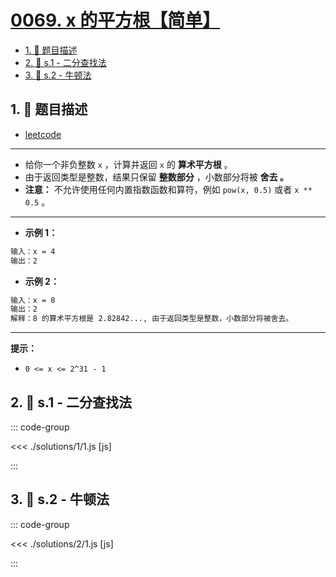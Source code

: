 # [0069. x 的平方根【简单】](https://github.com/tnotesjs/TNotes.leetcode/tree/main/notes/0069.%20x%20%E7%9A%84%E5%B9%B3%E6%96%B9%E6%A0%B9%E3%80%90%E7%AE%80%E5%8D%95%E3%80%91)

<!-- region:toc -->

- [1. 📝 题目描述](#1--题目描述)
- [2. 🎯 s.1 - 二分查找法](#2--s1---二分查找法)
- [3. 🎯 s.2 - 牛顿法](#3--s2---牛顿法)

<!-- endregion:toc -->

## 1. 📝 题目描述

- [leetcode](https://leetcode.cn/problems/sqrtx)

---

- 给你一个非负整数 `x` ，计算并返回 `x` 的 **算术平方根** 。
- 由于返回类型是整数，结果只保留 **整数部分** ，小数部分将被 **舍去 。**
- **注意：** 不允许使用任何内置指数函数和算符，例如 `pow(x, 0.5)` 或者 `x ** 0.5` 。

---

- **示例 1：**

```txt
输入：x = 4
输出：2
```

- **示例 2：**

```txt
输入：x = 8
输出：2
解释：8 的算术平方根是 2.82842..., 由于返回类型是整数，小数部分将被舍去。
```

---

**提示：**

- `0 <= x <= 2^31 - 1`

## 2. 🎯 s.1 - 二分查找法

::: code-group

<<< ./solutions/1/1.js [js]

:::

## 3. 🎯 s.2 - 牛顿法

::: code-group

<<< ./solutions/2/1.js [js]

:::
